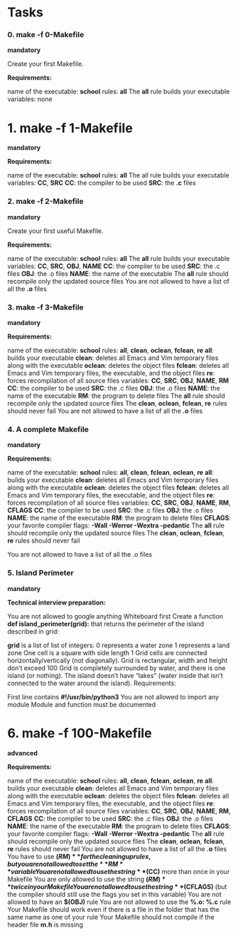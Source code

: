 # Tasks

### 0. make -f 0-Makefile

**mandatory**

Create your first Makefile.

**Requirements:**

name of the executable: **school**
rules: **all**
    The **all** rule builds your executable
variables: none

# 1. make -f 1-Makefile

**mandatory**


**Requirements:**

name of the executable: **school**
rules: **all**
The all rule builds your executable
variables: **CC**, **SRC**
**CC**: the compiler to be used
**SRC**: the **.c** files

### 2. make -f 2-Makefile

**mandatory**

Create your first useful Makefile.

**Requirements:**

name of the executable: **school**
rules: **all**
    The **all** rule builds your executable
variables: **CC**, **SRC**, **OBJ**, **NAME**
**CC**: the compiler to be used
**SRC**: the .c files
**OBJ**: the .o files
**NAME**: the name of the executable
The **all** rule should recompile only the updated source files
You are not allowed to have a list of all the **.o** files

### 3. make -f 3-Makefile

**mandatory**

**Requirements:**

name of the executable: **school**
rules: **all**, **clean**, **oclean**, **fclean**, **re**
**all**: builds your executable
**clean**: deletes all Emacs and Vim temporary files along with the executable
**oclean**: deletes the object files
**fclean**: deletes all Emacs and Vim temporary files, the executable, and the object files
**re**: forces recompilation of all source files
variables: **CC**, **SRC**, **OBJ**, **NAME**, **RM**
**CC**: the compiler to be used
**SRC**: the .c files
**OBJ**: the .o files
**NAME**: the name of the executable
**RM**: the program to delete files
The **all** rule should recompile only the updated source files
The **clean**, **oclean**, **fclean**, **re** rules should never fail
You are not allowed to have a list of all the **.o** files

### 4. A complete Makefile

**mandatory**

**Requirements:**

name of the executable: **school**
rules: **all**, **clean**, **fclean**, **oclean**, **re**
**all**: builds your executable
**clean**: deletes all Emacs and Vim temporary files along with the executable
**oclean**: deletes the object files
**fclean**: deletes all Emacs and Vim temporary files, the executable, and the object files
**re**: forces recompilation of all source files
variables: **CC**, **SRC**, **OBJ**, **NAME**, **RM**, **CFLAGS**
**CC**: the compiler to be used
**SRC**: the .c files
**OBJ**: the .o files
**NAME**: the name of the executable
**RM**: the program to delete files
**CFLAGS**: your favorite compiler flags: **-Wall -Werror -Wextra -pedantic**
The **all** rule should recompile only the updated source files
The **clean**, **oclean**, **fclean**, **re** rules should never fail

You are not allowed to have a list of all the .o files

### 5. Island Perimeter

**mandatory**

**Technical interview preparation:**

You are not allowed to google anything
Whiteboard first
Create a function **def island_perimeter(grid):** that returns the perimeter of the island described in grid:

**grid** is a list of list of integers:
    0 represents a water zone
    1 represents a land zone
    One cell is a square with side length 1
Grid cells are connected horizontally/vertically (not diagonally).
Grid is rectangular, width and height don’t exceed 100
Grid is completely surrounded by water, and there is one island (or nothing).
The island doesn’t have “lakes” (water inside that isn’t connected to the water around the island).
Requirements:

First line contains **#!/usr/bin/python3**
You are not allowed to import any module
Module and function must be documented

# 6. make -f 100-Makefile

**advanced**

**Requirements:**

name of the executable: **school**
rules: **all**, **clean**, **fclean**, **oclean**, **re**
**all**: builds your executable
**clean**: deletes all Emacs and Vim temporary files along with the executable
**oclean**: deletes the object files
**fclean**: deletes all Emacs and Vim temporary files, the executable, and the object files
**re**: forces recompilation of all source files
variables: **CC**, **SRC**, **OBJ**, **NAME**, **RM**, **CFLAGS**
**CC**: the compiler to be used
**SRC**: the .c files
**OBJ**: the .o files
**NAME**: the name of the executable
**RM**: the program to delete files
**CFLAGS**: your favorite compiler flags: **-Wall -Werror -Wextra -pedantic**
The **all** rule should recompile only the updated source files
The **clean**, **oclean**, **fclean**, **re** rules should never fail
You are not allowed to have a list of all the **.o** files
You have to use **$(RM)** for the cleaning up rules, but you are not allowed to set the **RM** variable
You are not allowed to use the string **$(CC)** more than once in your Makefile
You are only allowed to use the string **$(RM)** twice in your Makefile
You are not allowed to use the string **$(CFLAGS)** (but the compiler should still use the flags you set in this variable)
You are not allowed to have an **$(OBJ)** rule
You are not allowed to use the **%.o: %.c** rule
Your Makefile should work even if there is a file in the folder that has the same name as one of your rule
Your Makefile should not compile if the header file **m.h** is missing
